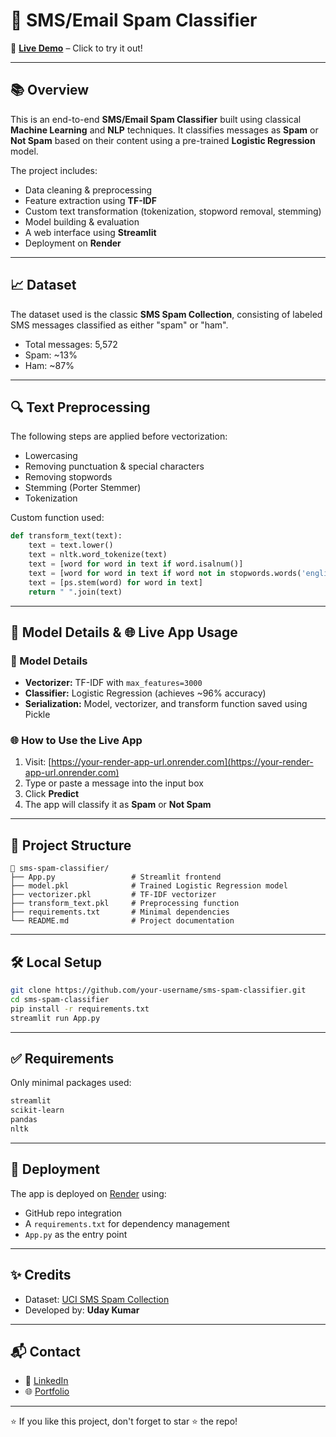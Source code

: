 # 📩 SMS/Email Spam Classifier

🚀 [**Live Demo**](https://your-render-app-url.onrender.com) – Click to try it out!

---

## 📚 Overview

This is an end-to-end **SMS/Email Spam Classifier** built using classical **Machine Learning** and **NLP** techniques. It classifies messages as **Spam** or **Not Spam** based on their content using a pre-trained **Logistic Regression** model.

The project includes:

- Data cleaning & preprocessing
- Feature extraction using **TF-IDF**
- Custom text transformation (tokenization, stopword removal, stemming)
- Model building & evaluation
- A web interface using **Streamlit**
- Deployment on **Render**

---

## 📈 Dataset

The dataset used is the classic **SMS Spam Collection**, consisting of labeled SMS messages classified as either "spam" or "ham".

- Total messages: 5,572  
- Spam: ~13%  
- Ham: ~87%

---

## 🔍 Text Preprocessing

The following steps are applied before vectorization:

- Lowercasing  
- Removing punctuation & special characters  
- Removing stopwords  
- Stemming (Porter Stemmer)  
- Tokenization  

Custom function used:
```python
def transform_text(text):
    text = text.lower()
    text = nltk.word_tokenize(text)
    text = [word for word in text if word.isalnum()]
    text = [word for word in text if word not in stopwords.words('english') and word not in string.punctuation]
    text = [ps.stem(word) for word in text]
    return " ".join(text)
```

---

## 🧠 Model Details & 🌐 Live App Usage

### 🧠 Model Details

- **Vectorizer:** TF-IDF with `max_features=3000`  
- **Classifier:** Logistic Regression (achieves ~96% accuracy)  
- **Serialization:** Model, vectorizer, and transform function saved using Pickle

### 🌐 How to Use the Live App

1. Visit: [https://your-render-app-url.onrender.com](https://your-render-app-url.onrender.com)  
2. Type or paste a message into the input box  
3. Click **Predict**  
4. The app will classify it as **Spam** or **Not Spam**

---

## 📂 Project Structure

```
📁 sms-spam-classifier/
├── App.py                 # Streamlit frontend
├── model.pkl              # Trained Logistic Regression model
├── vectorizer.pkl         # TF-IDF vectorizer
├── transform_text.pkl     # Preprocessing function
├── requirements.txt       # Minimal dependencies
└── README.md              # Project documentation
```

---

## 🛠️ Local Setup

```bash
git clone https://github.com/your-username/sms-spam-classifier.git
cd sms-spam-classifier
pip install -r requirements.txt
streamlit run App.py
```

---

## ✅ Requirements

Only minimal packages used:
```txt
streamlit
scikit-learn
pandas
nltk
```

---

## 🚀 Deployment

The app is deployed on [Render](https://render.com) using:
- GitHub repo integration
- A `requirements.txt` for dependency management
- `App.py` as the entry point

---

## ✨ Credits

- Dataset: [UCI SMS Spam Collection](https://www.dt.fee.unicamp.br/~tiago/smsspamcollection/)  
- Developed by: **Uday Kumar**

---

## 📬 Contact

- 📧 [LinkedIn](https://www.linkedin.com/in/your-linkedin)
- 🌐 [Portfolio](https://your-portfolio-link.com)

---

⭐ If you like this project, don't forget to star ⭐ the repo!

